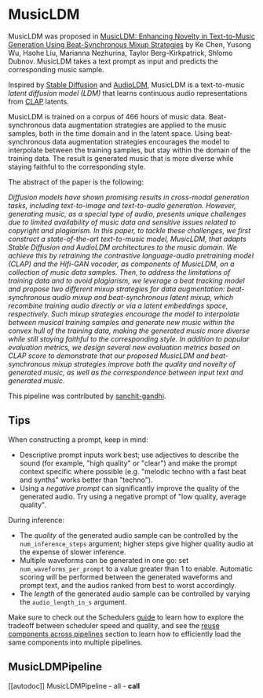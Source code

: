 <!--Copyright 2024 The HuggingFace Team. All rights reserved.

Licensed under the Apache License, Version 2.0 (the "License"); you may not use this file except in compliance with
the License. You may obtain a copy of the License at

http://www.apache.org/licenses/LICENSE-2.0

Unless required by applicable law or agreed to in writing, software distributed under the License is distributed on
an "AS IS" BASIS, WITHOUT WARRANTIES OR CONDITIONS OF ANY KIND, either express or implied. See the License for the
specific language governing permissions and limitations under the License.
-->

# MusicLDM

MusicLDM was proposed in [MusicLDM: Enhancing Novelty in Text-to-Music Generation Using Beat-Synchronous Mixup Strategies](https://huggingface.co/papers/2308.01546) by Ke Chen, Yusong Wu, Haohe Liu, Marianna Nezhurina, Taylor Berg-Kirkpatrick, Shlomo Dubnov.
MusicLDM takes a text prompt as input and predicts the corresponding music sample.

Inspired by [Stable Diffusion](https://huggingface.co/docs/diffusers/api/pipelines/stable_diffusion/overview) and [AudioLDM](https://huggingface.co/docs/diffusers/api/pipelines/audioldm),
MusicLDM is a text-to-music _latent diffusion model (LDM)_ that learns continuous audio representations from [CLAP](https://huggingface.co/docs/transformers/main/model_doc/clap)
latents.

MusicLDM is trained on a corpus of 466 hours of music data. Beat-synchronous data augmentation strategies are applied to the music samples, both in the time domain and in the latent space. Using beat-synchronous data augmentation strategies encourages the model to interpolate between the training samples, but stay within the domain of the training data. The result is generated music that is more diverse while staying faithful to the corresponding style.

The abstract of the paper is the following:

*Diffusion models have shown promising results in cross-modal generation tasks, including text-to-image and text-to-audio generation. However, generating music, as a special type of audio, presents unique challenges due to limited availability of music data and sensitive issues related to copyright and plagiarism. In this paper, to tackle these challenges, we first construct a state-of-the-art text-to-music model, MusicLDM, that adapts Stable Diffusion and AudioLDM architectures to the music domain. We achieve this by retraining the contrastive language-audio pretraining model (CLAP) and the Hifi-GAN vocoder, as components of MusicLDM, on a collection of music data samples. Then, to address the limitations of training data and to avoid plagiarism, we leverage a beat tracking model and propose two different mixup strategies for data augmentation: beat-synchronous audio mixup and beat-synchronous latent mixup, which recombine training audio directly or via a latent embeddings space, respectively. Such mixup strategies encourage the model to interpolate between musical training samples and generate new music within the convex hull of the training data, making the generated music more diverse while still staying faithful to the corresponding style. In addition to popular evaluation metrics, we design several new evaluation metrics based on CLAP score to demonstrate that our proposed MusicLDM and beat-synchronous mixup strategies improve both the quality and novelty of generated music, as well as the correspondence between input text and generated music.*

This pipeline was contributed by [sanchit-gandhi](https://huggingface.co/sanchit-gandhi).

## Tips

When constructing a prompt, keep in mind:

* Descriptive prompt inputs work best; use adjectives to describe the sound (for example, "high quality" or "clear") and make the prompt context specific where possible (e.g. "melodic techno with a fast beat and synths" works better than "techno").
* Using a *negative prompt* can significantly improve the quality of the generated audio. Try using a negative prompt of "low quality, average quality".

During inference:

* The _quality_ of the generated audio sample can be controlled by the `num_inference_steps` argument; higher steps give higher quality audio at the expense of slower inference.
* Multiple waveforms can be generated in one go: set `num_waveforms_per_prompt` to a value greater than 1 to enable. Automatic scoring will be performed between the generated waveforms and prompt text, and the audios ranked from best to worst accordingly.
* The _length_ of the generated audio sample can be controlled by varying the `audio_length_in_s` argument.

<Tip>

Make sure to check out the Schedulers [guide](../../using-diffusers/schedulers.md) to learn how to explore the tradeoff between scheduler speed and quality, and see the [reuse components across pipelines](../../using-diffusers/loading#reuse-components-across-pipelines) section to learn how to efficiently load the same components into multiple pipelines.

</Tip>

## MusicLDMPipeline
[[autodoc]] MusicLDMPipeline
	- all
	- __call__
